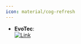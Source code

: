 ```yaml
---
icon: material/cog-refresh
---
```


- **EvoTec**:   
	[![Link](https://img.shields.io/badge/Link-offline-red?style=for-the-badge&logo=xamarin&logoColor=red)](https://link.springer.com/article/10.1007/s10822-021-00431-4) 
